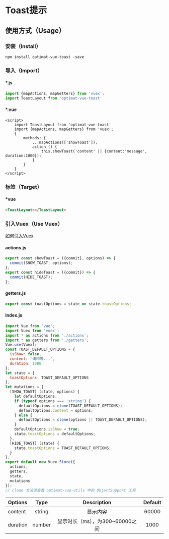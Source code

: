 # Toast提示
## 使用方式（Usage）
### 安装（Install）
``
npm install optimat-vue-toast -save
``

### 导入（Import）
#### *.js
```javascript
import {mapActions, mapGetters} from 'vuex';
import ToastLayout from 'optimat-vue-toast'
```
#### *.vue
```vue
<script>
    import ToastLayout from 'optimat-vue-toast'
    import {mapActions, mapGetters} from 'vuex';
    {
        methods: {
            ...mapActions(['showToast']),
            action () {
                this.showToast('content' || {content:'message', duration:1000});
            }
        }
    }
</script>
```
### 标签（Target）
#### *vue
```html
<ToastLayout></ToastLayout>
```

### 引入Vuex（Use Vuex）
[如何引入Vuex](https://vuex.vuejs.org/zh-cn/)
#### actions.js
```js
export const showToast = ({commit}, options) => {
  commit(SHOW_TOAST, options);
};
export const hideToast = ({commit}) => {
  commit(HIDE_TOAST);
};
```
#### getters.js
```js
export const toastOptions = state => state.toastOptions;
```
#### index.js
```js
import Vue from 'vue';
import Vuex from 'vuex';
import * as actions from './actions';
import * as getters from './getters';
Vue.use(Vuex);
const TOAST_DEFAULT_OPTIONS = {
  isShow: false,
  content: '请稍等...',
  duration: 1000
};
let state = {
  toastOptions: TOAST_DEFAULT_OPTIONS
};
let mutations = {
  [SHOW_TOAST] (state, options) {
    let defaultOptions;
    if (typeof options === 'string') {
      defaultOptions = clone(TOAST_DEFAULT_OPTIONS);
      defaultOptions.content = options;
    } else {
      defaultOptions = clone(options || TOAST_DEFAULT_OPTIONS);
    }
    defaultOptions.isShow = true;
    state.toastOptions = defaultOptions;
  },
  [HIDE_TOAST] (state) {
    state.toastOptions = TOAST_DEFAULT_OPTIONS;
  }
};
export default new Vuex.Store({
  actions,
  getters,
  state,
  mutations
});
// clone 方法请查看 optimat-vue-utils 中的 ObjectSupport 工具
```

| Options         | Type     | Description                 | Default |
|-----------------|:--------:|:---------------------------:|:--------:|
| content  | string | 显示内容 | 60000 |
| duration  | number | 显示时长（ms），为300~60000之间 | 1000 |